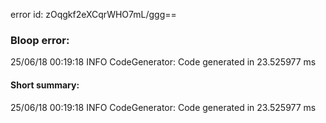 error id: zOqgkf2eXCqrWHO7mL/ggg==
### Bloop error:

25/06/18 00:19:18 INFO CodeGenerator: Code generated in 23.525977 ms
#### Short summary: 

25/06/18 00:19:18 INFO CodeGenerator: Code generated in 23.525977 ms